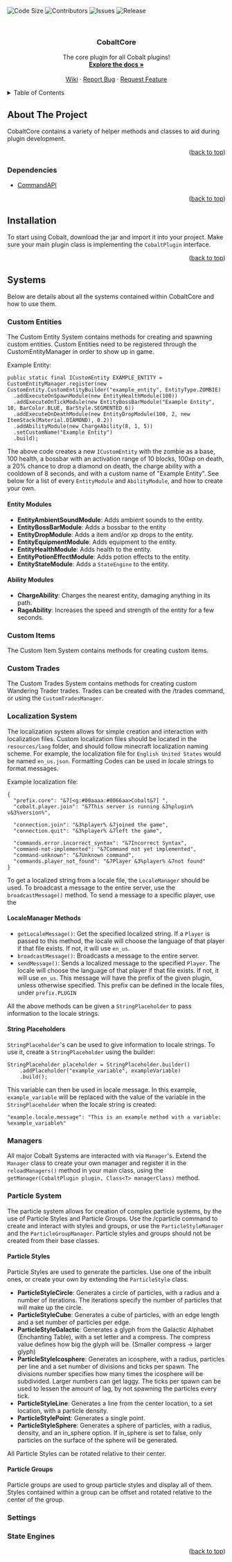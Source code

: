 <div id="top"></div>

<!-- PROJECT SHIELDS -->
<!--
*** I'm using markdown "reference style" links for readability.
*** Reference links are enclosed in brackets [ ] instead of parentheses ( ).
*** See the bottom of this document for the declaration of the reference variables
*** for contributors-url, forks-url, etc. This is an optional, concise syntax you may use.
*** https://www.markdownguide.org/basic-syntax/#reference-style-links
-->
![Code Size][code-size-shield]
![Contributors][contributors-shield]
![Issues][issues-shield]
![Release][release-shield]


<!-- PROJECT LOGO -->
<br />
<div align="center">
  <!--
  <a href="https://cdn.discordapp.com/attachments/930205704525070357/958314726004240434">
    <img src="https://cdn.discordapp.com/attachments/930205704525070357/958314726004240434/CobaltLogo1.png" alt="Logo" width="240" height="240">
  </a>
  -->

  <h3 align="center">CobaltCore</h3>

  <p align="center">
    The core plugin for all Cobalt plugins!
    <br />
    <a href="https://github.com/Fusion1013/CobaltCore"><strong>Explore the docs »</strong></a>
    <br />
    <br />
    <a href="https://github.com/Fusion1013/CobaltCore">Wiki</a>
    ·
    <a href="https://github.com/Fusion1013/CobaltCore/issues">Report Bug</a>
    ·
    <a href="https://github.com/Fusion1013/CobaltCore/issues">Request Feature</a>
  </p>
</div>



<!-- TABLE OF CONTENTS -->
<details>
  <summary>Table of Contents</summary>
  <ol>
    <li>
      <a href="#about-the-project">About The Project</a>
      <ul>
        <li><a href="#dependencies">Dependencies</a></li>
      </ul>
    </li>
    <li>
      <a href="#installation">Installation</a>
    </li>
    <li>
      <a href="#systems">Systems</a>
      <ul>
        <li>
            <a href="#custom-entities">Custom Entities</a>
            <ul><a href="#entity-modules">Entity Modules</a></ul>
            <ul><a href="#ability-modules">Ability Modules</a></ul>
        </li>
        <li><a href="#custom-items">Custom Items</a></li>
        <li><a href="#custom-trades">Custom Trades</a></li>
        <li>
            <a href="#localization-system">Localization System</a>
            <ul><a href="#localemanager-methods">LocaleManager Methods</a></ul>
            <ul><a href="#string-placeholders">String Placeholders</a></ul>
        </li>
        <li><a href="#managers">Managers</a></li>
        <li>
            <a href="#particle-system">Particle System</a>
            <ul><a href="#particle-styles">Particle Styles</a></ul>
            <ul><a href="#particle-groups">Particle Groups</a></ul>
        </li>
        <li><a href="#settings">Settings</a></li>
        <li><a href="#state-engines">State Engines</a></li>
      </ul>
    </li>
    <li>
      <a href="#roadmap">Roadmap</a>
    </li>
  </ol>
</details>



<!-- ABOUT THE PROJECT -->
## About The Project
CobaltCore contains a variety of helper methods and classes to aid during plugin development.

<p align="right">(<a href="#top">back to top</a>)</p>

### Dependencies
* [CommandAPI](https://github.com/JorelAli/CommandAPI)

<p align="right">(<a href="#top">back to top</a>)</p>

## Installation
To start using Cobalt, download the jar and import it into your project. Make sure your main plugin class is implementing the `CobaltPlugin` interface.

<p align="right">(<a href="#top">back to top</a>)</p>

## Systems
Below are details about all the systems contained within CobaltCore and how to use them.

### Custom Entities
The Custom Entity System contains methods for creating and spawning custom entities. Custom Entities need to be registered through the CustomEntityManager in order to show up in game.

Example Entity:
```
public static final ICustomEntity EXAMPLE_ENTITY = CustomEntityManager.register(new CustomEntity.CustomEntityBuilder("example_entity", EntityType.ZOMBIE)
  .addExecuteOnSpawnModule(new EntityHealthModule(100))
  .addExecuteOnTickModule(new EntityBossBarModule("Example Entity", 10, BarColor.BLUE, BarStyle.SEGMENTED_6))
  .addExecuteOnDeathModule(new EntityDropModule(100, 2, new ItemStack(Material.DIAMOND), 0.2))
  .addAbilityModule(new ChargeAbility(8, 1, 5))
  .setCustomName("Example Entity")
  .build);
```
The above code creates a new `ICustomEntity` with the zombie as a base, 100 health, a bossbar with an activation range of 10 blocks, 100xp on death, a 20% chance to drop a diamond on death, the charge ability with a cooldown of 8 seconds, and with a custom name of "Example Entity". See below for a list of every `EntityModule` and `AbilityModule`, and how to create your own.

#### Entity Modules
* **EntityAmbientSoundModule**: Adds ambient sounds to the entity.
* **EntityBossBarModule**: Adds a bossbar to the entity
* **EntityDropModule**: Adds a item and/or xp drops to the entity.
* **EntityEquipmentModule**: Adds equipment to the entity.
* **EntityHealthModule**: Adds health to the entity.
* **EntityPotionEffectModule**: Adds potion effects to the entity.
* **EntityStateModule**: Adds a `StateEngine` to the entity.

#### Ability Modules
* **ChargeAbility**: Charges the nearest entity, damaging anything in its path.
* **RageAbility**: Increases the speed and strength of the entity for a few seconds.

### Custom Items
The Custom Item System contains methods for creating custom items.

### Custom Trades
The Custom Trades System contains methods for creating custom Wandering Trader trades. Trades can be created with the /trades command, or using the `CustomTradesManager`.

### Localization System
The localization system allows for simple creation and interaction with localization files. Custom localization files should be located in the `resources/lang` folder, and should follow minecraft localization naming scheme. For example, the localization file for `English United States` would be named `en_us.json`. Formatting Codes can be used in locale strings to format messages.

Example localization file:
```
{
  "prefix.core": "&7[<g:#00aaaa:#0066aa>Cobalt&7] ",
  "cobalt.player.join": "&7This server is running &3%plugin% v&3%version%",

  "connection.join": "&3%player% &7joined the game",
  "connection.quit": "&3%player% &7left the game",

  "commands.error.incorrect_syntax": "&7Incorrect Syntax",
  "command-not-implemented": "&7Command not yet implemented",
  "command-unknown": "&7Unknown command",
  "commands.player_not_found": "&7Player &3%player% &7not found"
}
```
To get a localized string from a locale file, the `LocaleManager` should be used. To broadcast a message to the entire server, use the `broadcastMessage()` method. To send a message to a specific player, use the 

#### LocaleManager Methods
* `getLocaleMessage()`: Get the specified localized string. If a `Player` is passed to this method, the locale will choose the language of that player if that file exists. If not, it will use `en_us`.
* `broadcastMessage()`: Broadcasts a message to the entire server.
* `sendMessage()`: Sends a localized message to the specified `Player`. The locale will choose the language of that player if that file exists. If not, it will use `en_us`. This message will have the prefix of the given plugin, unless otherwise specified. This prefix can be defined in the locale files, under `prefix.PLUGIN`

All the above methods can be given a `StringPlaceholder` to pass information to the locale strings.

#### String Placeholders
`StringPlaceholder`'s can be used to give information to locale strings. To use it, create a `StringPlaceholder` using the builder:
```
StringPlaceholder placeholder = StringPlaceholder.builder()
    .addPlaceholder("example_variable", exampleVariable)
    .build();
```
This variable can then be used in locale message. In this example, `example_variable` will be replaced with the value of the variable in the `StringPlaceholder` when the locale string is created:
```
"example.locale.message": "This is an example method with a variable: %example_variable%"
```

### Managers
All major Cobalt Systems are interacted with via `Manager`'s. Extend the `Manager` class to create your own manager and register it in the `reloadManagers()` method in your main class, using the `getManager(CobaltPlugin plugin, Class<T> managerClass)` method.

### Particle System
The particle system allows for creation of complex particle systems, by the use of Particle Styles and Particle Groups. Use the /cparticle command to create and interact with styles and groups, or use the `ParticleStyleManager` and the `ParticleGroupManager`. Particle styles and groups should not be created from their base classes.

#### Particle Styles
Particle Styles are used to generate the particles. Use one of the inbuilt ones, or create your own by extending the `ParticleStyle` class.
* **ParticleStyleCircle**: Generates a circle of particles, with a radius and a number of iterations. The iterations specify the number of particles that will make up the circle.
* **ParticleStyleCube**: Generates a cube of particles, with an edge length and a set number of particles per edge.
* **ParticleStyleGalactic**: Generates a glyph from the Galactic Alphabet (Enchanting Table), with a set letter and a compress. The compress value defines how big the glyph will be. (Smaller compress -> larger glyph)
* **ParticleStyleIcosphere**: Generates an icosphere, with a radius, particles per line and a set number of divisions and ticks per spawn. The divisions number specifies how many times the icosphere will be subdivided. Larger numbers can get laggy. The ticks per spawn can be used to lessen the amount of lag, by not spawning the particles every tick. 
* **ParticleStyleLine**: Generates a line from the center location, to a set location, with a particle density.
* **ParticleStylePoint**: Generates a single point.
* **ParticleStyleSphere**: Generates a sphere of particles, with a radius, density, and an in_sphere option. If in_sphere is set to false, only particles on the surface of the sphere will be generated.

All Particle Styles can be rotated relative to their center.

#### Particle Groups
Particle groups are used to group particle styles and display all of them. Styles contained within a group can be offset and rotated relative to the center of the group.

### Settings

### State Engines

<p align="right">(<a href="#top">back to top</a>)</p>

<!-- MARKDOWN LINKS & IMAGES -->
<!-- https://www.markdownguide.org/basic-syntax/#reference-style-links -->
<!-- https://shields.io/ -->
[code-size-shield]: https://img.shields.io/github/languages/code-size/Fusion1013/CobaltCore.svg?style=for-the-badge
[contributors-shield]: https://img.shields.io/github/contributors/Fusion1013/CobaltCore.svg?style=for-the-badge
[issues-shield]: https://img.shields.io/github/issues/Fusion1013/CobaltCore.svg?style=for-the-badge
[release-shield]: https://img.shields.io/github/v/release/Fusion1013/CobaltCore.svg?style=for-the-badge

